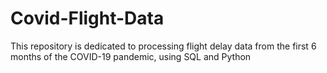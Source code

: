 # Covid-Flight-Data
This repository is dedicated to processing flight delay data from the first 6 months of the COVID-19 pandemic, using SQL and Python
